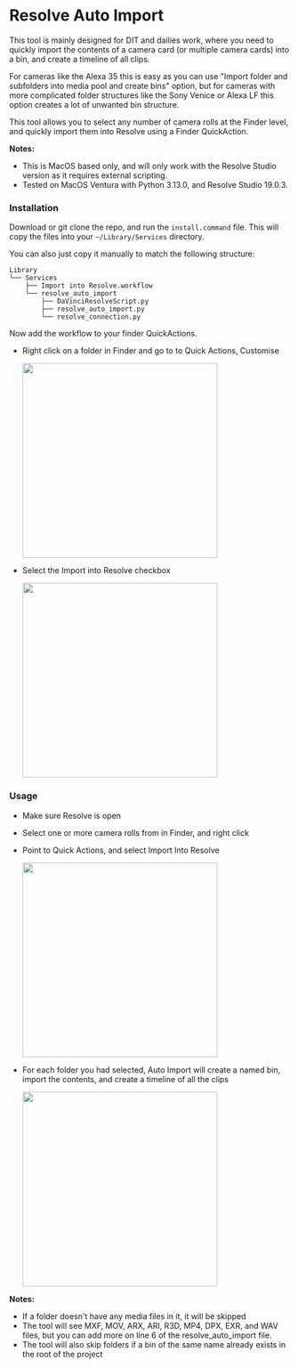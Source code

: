# Resolve Auto Import

This tool is mainly designed for DIT and dailies work, where you need to quickly import the contents of a camera card (or multiple camera cards) into a bin, and create a timeline of all clips.

For cameras like the Alexa 35 this is easy as you can use "Import folder and subfolders into media pool and create bins" option, but for cameras with more complicated folder structures like the Sony Venice or Alexa LF this option creates a lot of unwanted bin structure.

This tool allows you to select any number of camera rolls at the Finder level, and quickly import them into Resolve using a Finder QuickAction.

**Notes:**
* This is MacOS based only, and will only work with the Resolve Studio version as it requires external scripting.
* Tested on MacOS Ventura with Python 3.13.0, and Resolve Studio 19.0.3.

### Installation
Download or git clone the repo, and run the `install.command` file. This will copy the files into your `~/Library/Services` directory. 

You can also just copy it manually to match the following structure:
```
Library
└── Services
    ├── Import into Resolve.workflow
    └── resolve_auto_import
        ├── DaVinciResolveScript.py
        ├── resolve_auto_import.py
        └── resolve_connection.py
```
Now add the workflow to your finder QuickActions.

* Right click on a folder in Finder and go to to Quick Actions, Customise

    <img src="/Users/christykail/Desktop/Screenshot 2024-11-08 at 21.19.21.png" width="350"/>

* Select the Import into Resolve checkbox
    
    <img src="/Users/christykail/Desktop/Screenshot 2024-11-08 at 21.21.32.png" width="350"/>

### Usage

* Make sure Resolve is open
* Select one or more camera rolls from in Finder, and right click
* Point to Quick Actions, and select Import Into Resolve

    <img src="/Users/christykail/Desktop/Screenshot 2024-11-08 at 21.23.59.png" width="350"/>

* For each folder you had selected, Auto Import will create a named bin, import the contents, and create a timeline of all the clips

    <img src="/Users/christykail/Desktop/Screenshot 2024-11-08 at 21.30.10.png" width="350"/>
  
**Notes:**
* If a folder doesn't have any media files in it, it will be skipped
* The tool will see MXF, MOV, ARX, ARI, R3D, MP4, DPX, EXR, and WAV files, but you can add more on line 6 of the resolve_auto_import file.
* The tool will also skip folders if a bin of the same name already exists in the root of the project